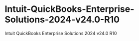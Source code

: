 # Intuit-QuickBooks-Enterprise-Solutions-2024-v24.0-R10
Intuit QuickBooks Enterprise Solutions 2024 v24.0 R10
